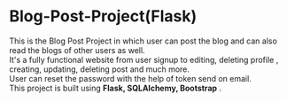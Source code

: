 # Blog-Post-Project(Flask)
This is the Blog Post Project in which user can post the blog and can also read the blogs of other users as well.<br>
It's a fully functional website from user signup to editing, deleting profile , creating, updating, deleting post and much more.<br>User can reset the password with the help of token send on email.<br>
This project is built using <b>Flask, SQLAlchemy, Bootstrap</b> .

